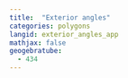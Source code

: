 ```yaml
---
title:  "Exterior angles"
categories: polygons
langid: exterior_angles_app
mathjax: false
geogebratube:
  - 434
---
```


<div style="height: 400px;" id="applet_container434"></div>
